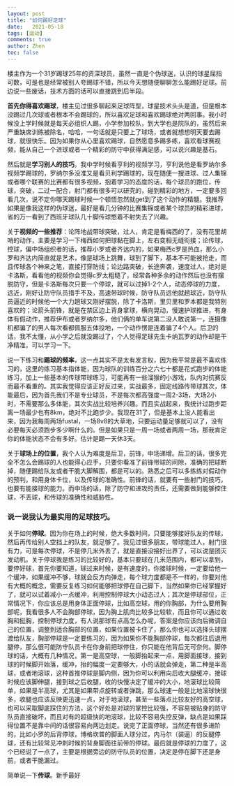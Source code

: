 ```yaml
---
layout: post
title: "如何踢好足球"
date:   2021-05-18
tags: [运动]
comments: true
author: Zhen
toc: false
---
```

楼主作为一个31岁踢球25年的资深球员，虽然一直是个伪球迷，认识的球星屈指可数，可是也是经常被别人夸踢球不错，所以今天想随便聊聊怎么能踢好足球。前边说一些废话，技术方面的话可以直接跳到后半段。

**首先你得喜欢踢球**，楼主见过很多聊起来足球阵型，球星技术头头是道，但是根本没踢过几次球或者根本不会踢球的，所以喜欢足球和喜欢踢球绝对两回事。我小时候没上学时候就是每天必组织人踢，小学参加校队，到大学也是院队的，虽然后来严重缺席训练被除名，哈哈，一句话就是只要上了球场，或者就想想明天要去踢球，就很快乐。因为如果你从心里喜欢踢球，自然愿意多踢多练，喜欢看球赛视频，能从自己一个进球或者一个精彩的防守中获得满足感，可以说兴趣是基石。

然后就是**学习别人的技巧**。我中学时候看亨利的视频学习，亨利说他是看罗纳尔多视频学踢球的，罗纳尔多没准又是看贝利学踢球的，现在随便一搜进球、过人集锦或者哪个联赛的比赛都有很多视频，抱着学习的态度的话，每个球员的跑位，传球，突破，二过一配合，射门都有很多可以研究的，碰到精彩的地方，一定要多回看几次，说不定你哪天踢球时候一个顿悟忽然就get到了这个动作的精髓。我推荐如果是像我这样的伪球迷，最好是看几分钟的比赛集锦或者某个球员的精彩进球，省的万一看到了西班牙球队几十脚传球憋着不射失去了兴趣。

关于**视频的一些推荐**：论阵地战带球突破，过人，肯定是看梅西的了，没有花里胡哨的动作，主要是学习一下梅西如何把球黏在脚上，左右变相无缝衔接；论传球，控球，偏中场组织者的话，推荐小罗或者齐达内的，如果梅西c罗是热血，那么小罗和齐达内简直就是艺术，像是球场上跳舞，球到了脚下，基本不可能被抢走，而且传球各个神来之笔，直接打穿防线；论边路突破，长途奔袭，速度过人，绝对是卡洛斯，看看他的视频你会觉得c罗太粗糙了，经常各种多余的动作然后也没有摆脱防守，但是卡洛斯每次只要一个停球，就可以过掉1-2个人，动态停球的力度，远近，刚好让防守队员措手不及，高速带球时候，防守队员远他就趟球近，防守队员逼近的时候他一个大力趟球又刚好摆脱，除了卡洛斯，里贝里和罗本都是我特别喜欢的；论箭头前锋，就是在禁区边上背身拿球，横向晃动，慢速护球推进，有身体有假动作，推荐伊布或者罗纳尔多，他们俩的单车说第二没人敢说第一，连摄像机都骗了的男人每次看都佩服五体投地，一个动作愣是连着骗了4个人。后卫的话，我不太懂，从小学之后就没踢过了，个人觉得足球先生卡纳瓦罗的动作却是干净精准，可以学习一下。

说一下练习和**踢球的频率**，这一点其实不是太有发言权，因为我平常是最不喜欢练习的，这里的练习基本指体能，因为球队的训练百分之六七十都是花式跑步的体能练习，加上一些基本的传球带球练习，可能再有一些溜猴的小游戏，队内对抗赛反而最不看重的。其实我觉得应该正好反过来，实战最多，固定线路传带球其次，体能最后，因为首先我们不是专业球员，不是每次都高强度一周2-3场，大场2小时，不需要那么多体能，其次实战比较培养兴趣。而且实战起来，我统计过跑步距离一场最少也有8km，绝对不比跑步少。我现在31了，但是基本上没人能看出来，因为我每周两场fustal，一场8v8的大草地，只要运动量足够就可以了，没有必要每天必须跑步多少啊什么的。但是如果只是一周一场或者两周一场，那我肯定你的体能状态不会有多好。估计是踢一天休3天。

关于**球场上的位置**，我个人认为难度是后卫，前锋，中场递增。后卫的话，很多完全不怎么会踢球的人也能得心应手，只要你看准了前锋带球的间隙，准确的把球断掉，随便踢给队友或者干脆大脚解围，都是可以的。熟悉之后可以多练练对假动作的预判，和用身体卡位，以及传球的准确性。前锋的话，就要有一些射门的技巧，也要有能接球的能力。而中场的话，除了防守和进攻的责任，还需要做到能够控住球，不丢球，和传球的准确性和威胁性。

### 说一说我认为最实用的足球技巧。

关于如何**停球**。因为你在场上的时候，绝大多数时间，只要能够接好队友的传球，然后再传给别人空挡上的队友，就足够了。我见过很多朋友，带球能过人，射门很有力，可是每次停球，不是停几米外丢了，就是直接没接好出界了，可以说是团灭发动机。关于停球我是练习的比较好的，基本只要球在几米范围内，都可以拿到，要停好球，首先你要知道，球过来时候，是有速度的，你接球时候，一定要给他一个缓冲，如果缓冲不够，球就会反方向弹走，每个球力度都是不一样的，你要对他有大概的概念，需要反复练习如何能够把球停在自己脚下，当然如果你已经掌握好了，就可以试着减小一点缓冲，利用控制停球大小动态过人；其次是停球部位，正常情况下，你应该总是用身体正面停球，比如高空球，用的你胸部，为什么要用胸部呢，我看很多人不会胸部停球，因为胸上肌肉比较多比较软，而且你可以通过收胸和挺胸，控制停球力度，有人说那球有点高怎么办呢，答案是你应该向后微调自己的位置，调整到适合胸部的位置，如果位置被卡住了，那么你也可以选择头球摆渡给队友，胸部停球是一定要练习的，因为如果你不能胸部停球，每次都往后退用腿停，那么很可能防守队员卡在你身前把球停住，你只能在他背后无可奈何。脚停球的话，大概有几种情况，第一是高空球，一般脚抬起来一点，用脚面接球，接到球的时候脚开始落，缓冲，抬的幅度一定要够大，小的话就会弹走，第二种是半高球，或者地滚球，这种首推停球是脚内侧，因为你可以利用向后收大腿缓冲，接球时候应该脚伸腿，接到球之后收腿，收的快慢决定了缓冲的大小，地滚球比较简单，如果是半高球，尤其是如果带点旋转或者弹跳，那么球速一般是比地滚球快很多，收腿也应该反映更迅速一点，对于地滚球，甚至一些落点比较友好的高空球，也可以采取脚底踩住的方法，这个好处是对球的掌控比较强，不容易被贴身的防守队员直接破坏，而且对有的超级快的地滚球，比较不容易失控反弹，缺点是如果踩得位置不是靠中间的话很容易向两边划走。说完了正面停球，当然还有很多进阶的，比如小罗的后背停球，博格坎普的脚面人球分过，内马尔（装逼）的反腿停球，还有比较常见冲刺时候的背身脚面往前带的停球。最后就是停球的力度了，这个已经说了一点了，主要是根据旁边的防守队员的位置，决定是停在脚下还是身前，或者干脆漏过。

简单说一下**传球**。新手最好


<!--stackedit_data:
eyJoaXN0b3J5IjpbLTEzOTE4MDA3NzUsMTE2MDMzNzAzNywxMD
QxMzQ3OTQ0LDExMTcxNzk2NywtMTI4NTMxNDg4Ml19
-->